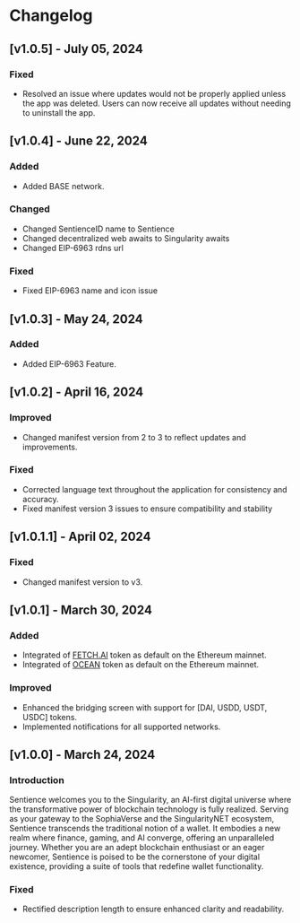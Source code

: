 # Changelog


## [v1.0.5] - July 05, 2024

### Fixed
- Resolved an issue where updates would not be properly applied unless the app was deleted. Users can now receive all updates without needing to uninstall the app.


## [v1.0.4] - June 22, 2024

### Added
- Added BASE network.

### Changed
- Changed SentienceID name to Sentience
- Changed decentralized web awaits to Singularity awaits
- Changed EIP-6963 rdns url
  
### Fixed
- Fixed EIP-6963 name and icon issue



## [v1.0.3] - May 24, 2024

### Added
- Added EIP-6963 Feature.
  


## [v1.0.2] - April 16, 2024

### Improved
- Changed manifest version from 2 to 3 to reflect updates and improvements.
  
### Fixed
- Corrected language text throughout the application for consistency and accuracy.
- Fixed manifest version 3 issues to ensure compatibility and stability


## [v1.0.1.1] - April 02, 2024

### Fixed
- Changed manifest version to v3.


## [v1.0.1] - March 30, 2024

### Added
- Integrated of [FETCH.AI](https://etherscan.io/token/0xaea46A60368A7bD060eec7DF8CBa43b7EF41Ad85) token as default on the Ethereum mainnet.
- Integrated of [OCEAN](https://etherscan.io/token/0x967da4048cD07aB37855c090aAF366e4ce1b9F48) token as default on the Ethereum mainnet.

### Improved
- Enhanced the bridging screen with support for [DAI, USDD, USDT, USDC] tokens.
- Implemented notifications for all supported networks.

## [v1.0.0] - March 24, 2024

### Introduction
Sentience welcomes you to the Singularity, an AI-first digital universe where the transformative power of blockchain technology is fully realized. Serving as your gateway to the SophiaVerse and the SingularityNET ecosystem, Sentience transcends the traditional notion of a wallet. It embodies a new realm where finance, gaming, and AI converge, offering an unparalleled journey. Whether you are an adept blockchain enthusiast or an eager newcomer, Sentience is poised to be the cornerstone of your digital existence, providing a suite of tools that redefine wallet functionality.

### Fixed
- Rectified description length to ensure enhanced clarity and readability.
